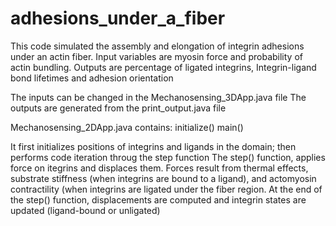 # adhesions_under_a_fiber
This code simulated the assembly and elongation of integrin adhesions under an actin fiber. 
Input variables are myosin force and probability of actin bundling. 
Outputs are percentage of ligated integrins, Integrin-ligand bond lifetimes and adhesion orientation


The inputs can be changed in the Mechanosensing_3DApp.java file
The outputs are generated from the print_output.java file

Mechanosensing_2DApp.java contains:
initialize()
main()

It first initializes positions of integrins and ligands in the domain; then performs code iteration throug the step function
The step() function, applies force on itegrins and displaces them. Forces result from thermal effects, substrate stiffness (when integrins are bound to a ligand), and actomyosin contractility (when integrins are ligated under the fiber region.
At the end of the step() function, displacements are computed and integrin states are updated (ligand-bound or unligated)

